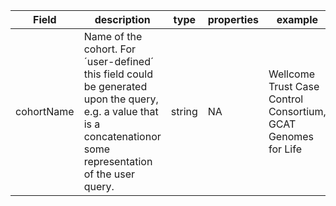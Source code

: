 |Field | description | type | properties | example | enum|
| ---| ---| ---| ---| ---| --- |
| cohortName | Name of the cohort. For ´user-defined´ this field could be generated upon the query, e.g. a value that is a concatenationor some representation of the user query. | string | NA | Wellcome Trust Case Control Consortium, GCAT Genomes for Life | NA|
